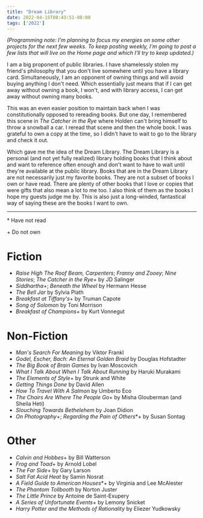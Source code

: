 ```yaml
---
title: "Dream Library"
date: 2022-04-15T08:43:51-08:00
tags: ['2022']
---
```


*(Programming note: I'm planning to focus my energies on some other projects for the next few weeks.
To keep posting weekly, I'm going to post a few lists that will live on the Home page and which I'll try to keep updated.)*

I am a big proponent of public libraries.
I have shamelessly stolen my friend's philosophy that you don't live somewhere until you have a library card.
Simultaneously, I am an opponent of owning things and will avoid buying anything I don't need.
Which essentially just means that if I can get away without owning a book, I won't, and with library access, I can get away without owning many books.

This was an even easier position to maintain back when I was constitutionally opposed to rereading books.
But one day, I remembered this scene in *The Catcher in the Rye* where Holden can't bring himself to throw a snowball a car.
I reread that scene and then the whole book.
I was grateful to own a copy at the time, so I didn't have to wait to go to the library and check it out.

Which gave me the idea of the Dream Library.
The Dream Library is a personal (and not yet fully realized) library holding books that I think about and want to reference often enough and don't want to have to wait until they're available at the public library.
Books that are in the Dream Library are not necessarily just my favorite books.
They are not a subset of books I own or have read.
There are plenty of other books that I love or copies that were gifts that also mean a lot to me too.
I also think of them as the books I hope my guests judge me by.
This is also just a long-winded, fantastical way of saying these are the books I want to own.

---

\* Have not read

\+ Do not own

# Fiction
* *Raise High The Roof Beam, Carpenters*; *Franny and Zooey*; *Nine Stories*; *The Catcher in the Rye*+ by JD Salinger
* *Siddhartha*+; *Beneath the Wheel* by Hermann Hesse
* *The Bell Jar* by Sylvia Plath
* *Breakfast at Tiffany's*+ by Truman Capote
* *Song of Solomon* by Toni Morrison
* *Breakfast of Champions*+ by Kurt Vonnegut

# Non-Fiction

* *Man's Search For Meaning* by Viktor Frankl
* *Godel, Escher, Bach: An Eternal Golden Braid* by Douglas Hofstadter
* *The Big Book of Brain Games* by Ivan Moscovich
* *What I Talk About When I Talk About Running* by Haruki Murakami
* *The Elements of Style*+ by Strunk and White
* *Getting Things Done* by David Allen
* *How To Travel With A Salmon* by Umberto Eco
* *The Chairs Are Where The People Go*+ by Misha Glouberman (and Sheila Heti)
* *Slouching Towards Bethelehem* by Joan Didion
* *On Photography*+; *Regarding the Pain of Others**+ by Susan Sontag

# Other

* *Calvin and Hobbes*+ by Bill Watterson
* *Frog and Toad*+ by Arnold Lobel
* *The Far Side*+ by Gary Larson
* *Salt Fat Acid Heat* by Samin Nosrat
* *A Field Guide to American Houses**+ by Virginia and Lee McAlester
* *The Phantom Tollbooth* by Norton Juster
* *The Little Prince* by Antoine de Saint-Exupery
* *A Series of Unfortunate Events*+ by Lemony Snicket
* *Harry Potter and the Methods of Rationality* by Eliezer Yudkowsky

